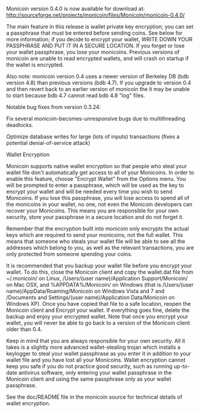 Monicoin version 0.4.0 is now available for download at:
http://sourceforge.net/projects/monicoin/files/Monicoin/monicoin-0.4.0/

The main feature in this release is wallet private key encryption;
you can set a passphrase that must be entered before sending coins.
See below for more information; if you decide to encrypt your wallet,
WRITE DOWN YOUR PASSPHRASE AND PUT IT IN A SECURE LOCATION. If you
forget or lose your wallet passphrase, you lose your monicoins.
Previous versions of monicoin are unable to read encrypted wallets,
and will crash on startup if the wallet is encrypted.

Also note: monicoin version 0.4 uses a newer version of Berkeley DB
(bdb version 4.8) than previous versions (bdb 4.7). If you upgrade
to version 0.4 and then revert back to an earlier version of monicoin
the it may be unable to start because bdb 4.7 cannot read bdb 4.8
"log" files.


Notable bug fixes from version 0.3.24:

Fix several monicoin-becomes-unresponsive bugs due to multithreading
deadlocks.

Optimize database writes for large (lots of inputs) transactions
(fixes a potential denial-of-service attack)


Wallet Encryption

Monicoin supports native wallet encryption so that people who steal your
wallet file don't automatically get access to all of your Monicoins.
In order to enable this feature, choose "Encrypt Wallet" from the
Options menu.  You will be prompted to enter a passphrase, which
will be used as the key to encrypt your wallet and will be needed
every time you wish to send Monicoins.  If you lose this passphrase,
you will lose access to spend all of the monicoins in your wallet,
no one, not even the Monicoin developers can recover your Monicoins.
This means you are responsible for your own security, store your
passphrase in a secure location and do not forget it.

Remember that the encryption built into monicoin only encrypts the
actual keys which are required to send your monicoins, not the full
wallet.  This means that someone who steals your wallet file will
be able to see all the addresses which belong to you, as well as the
relevant transactions, you are only protected from someone spending
your coins.

It is recommended that you backup your wallet file before you
encrypt your wallet.  To do this, close the Monicoin client and
copy the wallet.dat file from ~/.monicoin/ on Linux, /Users/(user
name)/Application Support/Monicoin/ on Mac OSX, and %APPDATA%/Monicoin/
on Windows (that is /Users/(user name)/AppData/Roaming/Monicoin on
Windows Vista and 7 and /Documents and Settings/(user name)/Application
Data/Monicoin on Windows XP).  Once you have copied that file to a
safe location, reopen the Monicoin client and Encrypt your wallet.
If everything goes fine, delete the backup and enjoy your encrypted
wallet.  Note that once you encrypt your wallet, you will never be
able to go back to a version of the Monicoin client older than 0.4.

Keep in mind that you are always responsible for your own security.
All it takes is a slightly more advanced wallet-stealing trojan which
installs a keylogger to steal your wallet passphrase as you enter it
in addition to your wallet file and you have lost all your Monicoins.
Wallet encryption cannot keep you safe if you do not practice
good security, such as running up-to-date antivirus software, only
entering your wallet passphrase in the Monicoin client and using the
same passphrase only as your wallet passphrase.

See the doc/README file in the monicoin source for technical details
of wallet encryption.
